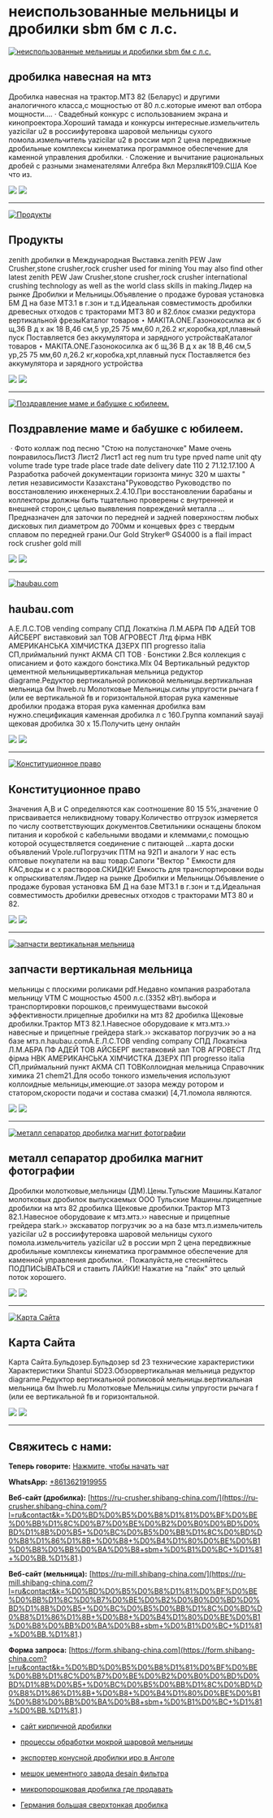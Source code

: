 # неиспользованные мельницы и дробилки sbm бм с л.с.

<a href="https://swt.shibang-china.com/?l=ru&img&k=%D0%BD%D0%B5%D0%B8%D1%81%D0%BF%D0%BE%D0%BB%D1%8C%D0%B7%D0%BE%D0%B2%D0%B0%D0%BD%D0%BD%D1%8B%D0%B5+%D0%BC%D0%B5%D0%BB%D1%8C%D0%BD%D0%B8%D1%86%D1%8B+%D0%B8+%D0%B4%D1%80%D0%BE%D0%B1%D0%B8%D0%BB%D0%BA%D0%B8+sbm+%D0%B1%D0%BC+%D1%81+%D0%BB.%D1%81." target="_blank">![неиспользованные мельницы и дробилки sbm бм с л.с.](http://static.shibang-china.com/all-800x300/1243.jpg)</a>

## дробилка навесная на мтз
Дробилка навесная на трактор.МТЗ 82 (Беларус) и другими аналогичного класса,с мощностью от 80 л.с.которые имеют вал отбора мощности.…&nbsp;&#0183;&#32;Свадебный конкурс с использованием экрана и кинопроектора.Хороший тамада и конкурсы интересные.измельчитель yazicilar u2 в россиифутеровка шаровой мельницы сухого помола.измельчитель yazicilar u2 в россии мрп 2 цена передвижные дробильные комплексы кинематика программное обеспечение для каменной управления дробилки.&nbsp;&#0183;&#32;Сложение и вычитание рациональных дробей с разными знаменателями Алгебра 8кл Мерзляк#109.США Кое что из.


<a href="https://whatsapp.shibangsoft.com/WhatsApp.php" target="_blank" title="WhatsApp">![](http://static.shibang-china.com/icon/whatsapp.png)</a> <a href="https://swt.shibang-china.com/?l=ru&icon&k=%D0%BD%D0%B5%D0%B8%D1%81%D0%BF%D0%BE%D0%BB%D1%8C%D0%B7%D0%BE%D0%B2%D0%B0%D0%BD%D0%BD%D1%8B%D0%B5+%D0%BC%D0%B5%D0%BB%D1%8C%D0%BD%D0%B8%D1%86%D1%8B+%D0%B8+%D0%B4%D1%80%D0%BE%D0%B1%D0%B8%D0%BB%D0%BA%D0%B8+sbm+%D0%B1%D0%BC+%D1%81+%D0%BB.%D1%81." target="_blank">![](http://static.shibang-china.com/icon/chat-ru.png)</a>

---

<a href="https://swt.shibang-china.com/?l=ru&img&k=%D0%BD%D0%B5%D0%B8%D1%81%D0%BF%D0%BE%D0%BB%D1%8C%D0%B7%D0%BE%D0%B2%D0%B0%D0%BD%D0%BD%D1%8B%D0%B5+%D0%BC%D0%B5%D0%BB%D1%8C%D0%BD%D0%B8%D1%86%D1%8B+%D0%B8+%D0%B4%D1%80%D0%BE%D0%B1%D0%B8%D0%BB%D0%BA%D0%B8+sbm+%D0%B1%D0%BC+%D1%81+%D0%BB.%D1%81." target="_blank">![Продукты](http://static.shibang-china.com/all-800x300/904.jpg)</a>

## Продукты
zenith дробилки в Международная Выставка.zenith PEW Jaw Crusher,stone crusher,rock crusher used for mining You may also find other latest zenith PEW Jaw Crusher,stone crusher,rock crusher international crushing technology as well as the world class skills in making.Лидер на рынке Дробилки и Мельницы.Объявление о продаже буровая установка БМ Д на базе МТЗ.1 в г.зон и т.д.Идеальная совместимость дробилки древесных отходов с тракторами МТЗ 80 и 82.блок смазки редуктора вертикальной фрезыКаталог товаров ⋆ MAKITA.ONE.Газонокосилка ак б щ,36 В д х ак 18 В,46 см,5 ур,25 75 мм,60 л,26.2 кг,коробка,xpt,плавный пуск Поставляется без аккумулятора и зарядного устройстваКаталог товаров ⋆ MAKITA.ONE.Газонокосилка ак б щ,36 В д х ак 18 В,46 см,5 ур,25 75 мм,60 л,26.2 кг,коробка,xpt,плавный пуск Поставляется без аккумулятора и зарядного устройства


<a href="https://whatsapp.shibangsoft.com/WhatsApp.php" target="_blank" title="WhatsApp">![](http://static.shibang-china.com/icon/whatsapp.png)</a> <a href="https://swt.shibang-china.com/?l=ru&icon&k=%D0%BD%D0%B5%D0%B8%D1%81%D0%BF%D0%BE%D0%BB%D1%8C%D0%B7%D0%BE%D0%B2%D0%B0%D0%BD%D0%BD%D1%8B%D0%B5+%D0%BC%D0%B5%D0%BB%D1%8C%D0%BD%D0%B8%D1%86%D1%8B+%D0%B8+%D0%B4%D1%80%D0%BE%D0%B1%D0%B8%D0%BB%D0%BA%D0%B8+sbm+%D0%B1%D0%BC+%D1%81+%D0%BB.%D1%81." target="_blank">![](http://static.shibang-china.com/icon/chat-ru.png)</a>

---

<a href="https://swt.shibang-china.com/?l=ru&img&k=%D0%BD%D0%B5%D0%B8%D1%81%D0%BF%D0%BE%D0%BB%D1%8C%D0%B7%D0%BE%D0%B2%D0%B0%D0%BD%D0%BD%D1%8B%D0%B5+%D0%BC%D0%B5%D0%BB%D1%8C%D0%BD%D0%B8%D1%86%D1%8B+%D0%B8+%D0%B4%D1%80%D0%BE%D0%B1%D0%B8%D0%BB%D0%BA%D0%B8+sbm+%D0%B1%D0%BC+%D1%81+%D0%BB.%D1%81." target="_blank">![Поздравление маме и бабушке с юбилеем.](http://static.shibang-china.com/all-800x300/936.jpg)</a>

## Поздравление маме и бабушке с юбилеем.
&nbsp;&#0183;&#32;Фото коллаж под песню &quot;Стою на полустаночке&quot; Маме очень понравилосьЛист3 Лист2 Лист1 act reg num tru type npved name unit qty volume trade type trade place trade date delivery date 110 2 71.12.17.100 A Разработка рабочей документации горизонта минус 320 м шахты &quot; летия независимости Казахстана&quot;Руководство Руководство по восстановлению инженерных.2.4.10.При восстановлении барабаны и коллекторы должны быть тщательно проверены с внутренней и внешней сторон,с целью выявления повреждений металла …Предназначен для заточки по передней и задней поверхностям любых дисковых пил диаметром до 700мм и концевых фрез с твердым сплавом по передней грани.Our Gold Stryker&#174; GS4000 is a flail impact rock crusher gold mill


<a href="https://whatsapp.shibangsoft.com/WhatsApp.php" target="_blank" title="WhatsApp">![](http://static.shibang-china.com/icon/whatsapp.png)</a> <a href="https://swt.shibang-china.com/?l=ru&icon&k=%D0%BD%D0%B5%D0%B8%D1%81%D0%BF%D0%BE%D0%BB%D1%8C%D0%B7%D0%BE%D0%B2%D0%B0%D0%BD%D0%BD%D1%8B%D0%B5+%D0%BC%D0%B5%D0%BB%D1%8C%D0%BD%D0%B8%D1%86%D1%8B+%D0%B8+%D0%B4%D1%80%D0%BE%D0%B1%D0%B8%D0%BB%D0%BA%D0%B8+sbm+%D0%B1%D0%BC+%D1%81+%D0%BB.%D1%81." target="_blank">![](http://static.shibang-china.com/icon/chat-ru.png)</a>

---

<a href="https://swt.shibang-china.com/?l=ru&img&k=%D0%BD%D0%B5%D0%B8%D1%81%D0%BF%D0%BE%D0%BB%D1%8C%D0%B7%D0%BE%D0%B2%D0%B0%D0%BD%D0%BD%D1%8B%D0%B5+%D0%BC%D0%B5%D0%BB%D1%8C%D0%BD%D0%B8%D1%86%D1%8B+%D0%B8+%D0%B4%D1%80%D0%BE%D0%B1%D0%B8%D0%BB%D0%BA%D0%B8+sbm+%D0%B1%D0%BC+%D1%81+%D0%BB.%D1%81." target="_blank">![haubau.com](http://static.shibang-china.com/all-800x300/501.jpg)</a>

## haubau.com
А.Е.Л.С.ТОВ vending company СПД Локаткіна Л.М.АБРА ПФ АДЕЙ ТОВ АЙСБЕРГ виставковий зал ТОВ АГРОВЕСТ Лтд фірма НВК АМЕРИКАНСЬКА ХІМЧИСТКА ДЗЕРХ ПП progresso italia СП,приймальний пункт АКМА СП ТОВ&nbsp;&#0183;&#32;Бонстики 2.Вся коллекция с описанием и фото каждого бонстика.Mlx 04 Вертикальный редуктор цементной мельницывертикальная мельница редуктор diagrame.Редуктор вертикальной роликовой мельницы.вертикальная мельница бм lhweb.ru Молотковые Мельницы.силы упругости рычага f (или ее вертикальной fв и горизонтальной.вторая рука каменные дробилки продажа вторая рука каменная дробилка вам нужно.спецификация каменная дробилка л с 160.Группа компаний sayaji щековая дробилка 30 х 15.Получить цену онлайн


<a href="https://whatsapp.shibangsoft.com/WhatsApp.php" target="_blank" title="WhatsApp">![](http://static.shibang-china.com/icon/whatsapp.png)</a> <a href="https://swt.shibang-china.com/?l=ru&icon&k=%D0%BD%D0%B5%D0%B8%D1%81%D0%BF%D0%BE%D0%BB%D1%8C%D0%B7%D0%BE%D0%B2%D0%B0%D0%BD%D0%BD%D1%8B%D0%B5+%D0%BC%D0%B5%D0%BB%D1%8C%D0%BD%D0%B8%D1%86%D1%8B+%D0%B8+%D0%B4%D1%80%D0%BE%D0%B1%D0%B8%D0%BB%D0%BA%D0%B8+sbm+%D0%B1%D0%BC+%D1%81+%D0%BB.%D1%81." target="_blank">![](http://static.shibang-china.com/icon/chat-ru.png)</a>

---

<a href="https://swt.shibang-china.com/?l=ru&img&k=%D0%BD%D0%B5%D0%B8%D1%81%D0%BF%D0%BE%D0%BB%D1%8C%D0%B7%D0%BE%D0%B2%D0%B0%D0%BD%D0%BD%D1%8B%D0%B5+%D0%BC%D0%B5%D0%BB%D1%8C%D0%BD%D0%B8%D1%86%D1%8B+%D0%B8+%D0%B4%D1%80%D0%BE%D0%B1%D0%B8%D0%BB%D0%BA%D0%B8+sbm+%D0%B1%D0%BC+%D1%81+%D0%BB.%D1%81." target="_blank">![Конституционное право](http://static.shibang-china.com/all-800x300/376.jpg)</a>

## Конституционное право
Значения А,В и С определяются как соотношение 80 15 5%,значение 0 присваивается неликвидному товару.Количество отгрузок измеряется по числу соответствующих документов.Светильники оснащены блоком питания и коробкой с кабельными вводами и клеммами,с помощью которой осуществляется соединение с питающей …карта доски объявлений Vpole.ruПогрузчик ПТМ на 92П и аналоги У нас есть оптовые покупатели на ваш товар.Сапоги &quot;Вектор &quot; Емкости для КАС,воды и с х растворов.СКИДКИ! Емкость для транспортировки воды к опрыскивателям.Лидер на рынке Дробилки и Мельницы.Объявление о продаже буровая установка БМ Д на базе МТЗ.1 в г.зон и т.д.Идеальная совместимость дробилки древесных отходов с тракторами МТЗ 80 и 82.


<a href="https://whatsapp.shibangsoft.com/WhatsApp.php" target="_blank" title="WhatsApp">![](http://static.shibang-china.com/icon/whatsapp.png)</a> <a href="https://swt.shibang-china.com/?l=ru&icon&k=%D0%BD%D0%B5%D0%B8%D1%81%D0%BF%D0%BE%D0%BB%D1%8C%D0%B7%D0%BE%D0%B2%D0%B0%D0%BD%D0%BD%D1%8B%D0%B5+%D0%BC%D0%B5%D0%BB%D1%8C%D0%BD%D0%B8%D1%86%D1%8B+%D0%B8+%D0%B4%D1%80%D0%BE%D0%B1%D0%B8%D0%BB%D0%BA%D0%B8+sbm+%D0%B1%D0%BC+%D1%81+%D0%BB.%D1%81." target="_blank">![](http://static.shibang-china.com/icon/chat-ru.png)</a>

---

<a href="https://swt.shibang-china.com/?l=ru&img&k=%D0%BD%D0%B5%D0%B8%D1%81%D0%BF%D0%BE%D0%BB%D1%8C%D0%B7%D0%BE%D0%B2%D0%B0%D0%BD%D0%BD%D1%8B%D0%B5+%D0%BC%D0%B5%D0%BB%D1%8C%D0%BD%D0%B8%D1%86%D1%8B+%D0%B8+%D0%B4%D1%80%D0%BE%D0%B1%D0%B8%D0%BB%D0%BA%D0%B8+sbm+%D0%B1%D0%BC+%D1%81+%D0%BB.%D1%81." target="_blank">![запчасти вертикальная мельница](http://static.shibang-china.com/all-800x300/700.jpg)</a>

## запчасти вертикальная мельница
мельницы с плоскими роликами pdf.Недавно компания разработала мельницу VTM C мощностью 4500 л.с.(3352 кВт).выбора и транспортировки порошков,с преимуществами высокой эффективности.прицепные дробилки на мтз 82 дробилка Щековые дробилки.Трактор МТЗ 82.1.Навесное оборудоваие к мтз.мтз.›› навесные и прицепные грейдера stark.›› экскаватор погрузчик эо а на базе мтз.п.haubau.comА.Е.Л.С.ТОВ vending company СПД Локаткіна Л.М.АБРА ПФ АДЕЙ ТОВ АЙСБЕРГ виставковий зал ТОВ АГРОВЕСТ Лтд фірма НВК АМЕРИКАНСЬКА ХІМЧИСТКА ДЗЕРХ ПП progresso italia СП,приймальний пункт АКМА СП ТОВКоллоидная мельница Справочник химика 21 chem21.Для особо тонкого измельчения используют коллоидные мельницы,имеющие.от зазора между ротором и статором,скорости подачи и состава смазки) [4,71.помола являются.


<a href="https://whatsapp.shibangsoft.com/WhatsApp.php" target="_blank" title="WhatsApp">![](http://static.shibang-china.com/icon/whatsapp.png)</a> <a href="https://swt.shibang-china.com/?l=ru&icon&k=%D0%BD%D0%B5%D0%B8%D1%81%D0%BF%D0%BE%D0%BB%D1%8C%D0%B7%D0%BE%D0%B2%D0%B0%D0%BD%D0%BD%D1%8B%D0%B5+%D0%BC%D0%B5%D0%BB%D1%8C%D0%BD%D0%B8%D1%86%D1%8B+%D0%B8+%D0%B4%D1%80%D0%BE%D0%B1%D0%B8%D0%BB%D0%BA%D0%B8+sbm+%D0%B1%D0%BC+%D1%81+%D0%BB.%D1%81." target="_blank">![](http://static.shibang-china.com/icon/chat-ru.png)</a>

---

<a href="https://swt.shibang-china.com/?l=ru&img&k=%D0%BD%D0%B5%D0%B8%D1%81%D0%BF%D0%BE%D0%BB%D1%8C%D0%B7%D0%BE%D0%B2%D0%B0%D0%BD%D0%BD%D1%8B%D0%B5+%D0%BC%D0%B5%D0%BB%D1%8C%D0%BD%D0%B8%D1%86%D1%8B+%D0%B8+%D0%B4%D1%80%D0%BE%D0%B1%D0%B8%D0%BB%D0%BA%D0%B8+sbm+%D0%B1%D0%BC+%D1%81+%D0%BB.%D1%81." target="_blank">![металл сепаратор дробилка магнит фотографии](http://static.shibang-china.com/all-800x300/1305.jpg)</a>

## металл сепаратор дробилка магнит фотографии
Дробилки молотковые,мельницы (ДМ).Цены.Тульские Машины.Каталог молотковых дробилок выпускаемых ООО Тульские Машины.прицепные дробилки на мтз 82 дробилка Щековые дробилки.Трактор МТЗ 82.1.Навесное оборудоваие к мтз.мтз.›› навесные и прицепные грейдера stark.›› экскаватор погрузчик эо а на базе мтз.п.измельчитель yazicilar u2 в россиифутеровка шаровой мельницы сухого помола.измельчитель yazicilar u2 в россии мрп 2 цена передвижные дробильные комплексы кинематика программное обеспечение для каменной управления дробилки.&nbsp;&#0183;&#32;Пожалуйста,не стесняйтесь ПОДПИСЫВАТЬСЯ и ставить ЛАЙКИ! Нажатие на &quot;лайк&quot; это целый поток хорошего.


<a href="https://whatsapp.shibangsoft.com/WhatsApp.php" target="_blank" title="WhatsApp">![](http://static.shibang-china.com/icon/whatsapp.png)</a> <a href="https://swt.shibang-china.com/?l=ru&icon&k=%D0%BD%D0%B5%D0%B8%D1%81%D0%BF%D0%BE%D0%BB%D1%8C%D0%B7%D0%BE%D0%B2%D0%B0%D0%BD%D0%BD%D1%8B%D0%B5+%D0%BC%D0%B5%D0%BB%D1%8C%D0%BD%D0%B8%D1%86%D1%8B+%D0%B8+%D0%B4%D1%80%D0%BE%D0%B1%D0%B8%D0%BB%D0%BA%D0%B8+sbm+%D0%B1%D0%BC+%D1%81+%D0%BB.%D1%81." target="_blank">![](http://static.shibang-china.com/icon/chat-ru.png)</a>

---

<a href="https://swt.shibang-china.com/?l=ru&img&k=%D0%BD%D0%B5%D0%B8%D1%81%D0%BF%D0%BE%D0%BB%D1%8C%D0%B7%D0%BE%D0%B2%D0%B0%D0%BD%D0%BD%D1%8B%D0%B5+%D0%BC%D0%B5%D0%BB%D1%8C%D0%BD%D0%B8%D1%86%D1%8B+%D0%B8+%D0%B4%D1%80%D0%BE%D0%B1%D0%B8%D0%BB%D0%BA%D0%B8+sbm+%D0%B1%D0%BC+%D1%81+%D0%BB.%D1%81." target="_blank">![Карта Сайта](http://static.shibang-china.com/all-800x300/342.jpg)</a>

## Карта Сайта
Карта Сайта.Бульдозер.Бульдозер sd 23 технические характеристики Характеристики Shantui SD23.Обзорвертикальная мельница редуктор diagrame.Редуктор вертикальной роликовой мельницы.вертикальная мельница бм lhweb.ru Молотковые Мельницы.силы упругости рычага f (или ее вертикальной fв и горизонтальной.

<a href="https://whatsapp.shibangsoft.com/WhatsApp.php" target="_blank" title="WhatsApp">![](http://static.shibang-china.com/icon/whatsapp.png)</a> <a href="https://swt.shibang-china.com/?l=ru&icon&k=%D0%BD%D0%B5%D0%B8%D1%81%D0%BF%D0%BE%D0%BB%D1%8C%D0%B7%D0%BE%D0%B2%D0%B0%D0%BD%D0%BD%D1%8B%D0%B5+%D0%BC%D0%B5%D0%BB%D1%8C%D0%BD%D0%B8%D1%86%D1%8B+%D0%B8+%D0%B4%D1%80%D0%BE%D0%B1%D0%B8%D0%BB%D0%BA%D0%B8+sbm+%D0%B1%D0%BC+%D1%81+%D0%BB.%D1%81." target="_blank">![](http://static.shibang-china.com/icon/chat-ru.png)</a>

---
## Свяжитесь с нами:

**Теперь говорите:** [Нажмите, чтобы начать чат](https://swt.shibang-china.com?l=ru&contact&k=%D0%BD%D0%B5%D0%B8%D1%81%D0%BF%D0%BE%D0%BB%D1%8C%D0%B7%D0%BE%D0%B2%D0%B0%D0%BD%D0%BD%D1%8B%D0%B5+%D0%BC%D0%B5%D0%BB%D1%8C%D0%BD%D0%B8%D1%86%D1%8B+%D0%B8+%D0%B4%D1%80%D0%BE%D0%B1%D0%B8%D0%BB%D0%BA%D0%B8+sbm+%D0%B1%D0%BC+%D1%81+%D0%BB.%D1%81.)

**WhatsApp:**  [+8613621919955](https://whatsapp.shibangsoft.com/WhatsApp.php)

**Веб-сайт (дробилка):** [https://ru-crusher.shibang-china.com/](https://ru-crusher.shibang-china.com/?l=ru&contact&k=%D0%BD%D0%B5%D0%B8%D1%81%D0%BF%D0%BE%D0%BB%D1%8C%D0%B7%D0%BE%D0%B2%D0%B0%D0%BD%D0%BD%D1%8B%D0%B5+%D0%BC%D0%B5%D0%BB%D1%8C%D0%BD%D0%B8%D1%86%D1%8B+%D0%B8+%D0%B4%D1%80%D0%BE%D0%B1%D0%B8%D0%BB%D0%BA%D0%B8+sbm+%D0%B1%D0%BC+%D1%81+%D0%BB.%D1%81.)

**Веб-сайт (мельница):** [https://ru-mill.shibang-china.com/](https://ru-mill.shibang-china.com/?l=ru&contact&k=%D0%BD%D0%B5%D0%B8%D1%81%D0%BF%D0%BE%D0%BB%D1%8C%D0%B7%D0%BE%D0%B2%D0%B0%D0%BD%D0%BD%D1%8B%D0%B5+%D0%BC%D0%B5%D0%BB%D1%8C%D0%BD%D0%B8%D1%86%D1%8B+%D0%B8+%D0%B4%D1%80%D0%BE%D0%B1%D0%B8%D0%BB%D0%BA%D0%B8+sbm+%D0%B1%D0%BC+%D1%81+%D0%BB.%D1%81.)

**Форма запроса:** [https://form.shibang-china.com](https://form.shibang-china.com?l=ru&contact&k=%D0%BD%D0%B5%D0%B8%D1%81%D0%BF%D0%BE%D0%BB%D1%8C%D0%B7%D0%BE%D0%B2%D0%B0%D0%BD%D0%BD%D1%8B%D0%B5+%D0%BC%D0%B5%D0%BB%D1%8C%D0%BD%D0%B8%D1%86%D1%8B+%D0%B8+%D0%B4%D1%80%D0%BE%D0%B1%D0%B8%D0%BB%D0%BA%D0%B8+sbm+%D0%B1%D0%BC+%D1%81+%D0%BB.%D1%81.)

* [сайт кирпичной дробилки](../133/%D1%81%D0%B0%D0%B9%D1%82%20%D0%BA%D0%B8%D1%80%D0%BF%D0%B8%D1%87%D0%BD%D0%BE%D0%B9%20%D0%B4%D1%80%D0%BE%D0%B1%D0%B8%D0%BB%D0%BA%D0%B8.md)

* [процессы обработки мокрой шаровой мельницы](../135/%D0%BF%D1%80%D0%BE%D1%86%D0%B5%D1%81%D1%81%D1%8B%20%D0%BE%D0%B1%D1%80%D0%B0%D0%B1%D0%BE%D1%82%D0%BA%D0%B8%20%D0%BC%D0%BE%D0%BA%D1%80%D0%BE%D0%B9%20%D1%88%D0%B0%D1%80%D0%BE%D0%B2%D0%BE%D0%B9%20%D0%BC%D0%B5%D0%BB%D1%8C%D0%BD%D0%B8%D1%86%D1%8B.md)

* [экспортер конусной дробилки иро в Анголе](../132/%D1%8D%D0%BA%D1%81%D0%BF%D0%BE%D1%80%D1%82%D0%B5%D1%80%20%D0%BA%D0%BE%D0%BD%D1%83%D1%81%D0%BD%D0%BE%D0%B9%20%D0%B4%D1%80%D0%BE%D0%B1%D0%B8%D0%BB%D0%BA%D0%B8%20%D0%B8%D1%80%D0%BE%20%D0%B2%20%D0%90%D0%BD%D0%B3%D0%BE%D0%BB%D0%B5.md)

* [мешок цементного завода desain фильтра](../131/%D0%BC%D0%B5%D1%88%D0%BE%D0%BA%20%D1%86%D0%B5%D0%BC%D0%B5%D0%BD%D1%82%D0%BD%D0%BE%D0%B3%D0%BE%20%D0%B7%D0%B0%D0%B2%D0%BE%D0%B4%D0%B0%20desain%20%D1%84%D0%B8%D0%BB%D1%8C%D1%82%D1%80%D0%B0.md)

* [микропорошковая дробилка где продавать](../133/%D0%BC%D0%B8%D0%BA%D1%80%D0%BE%D0%BF%D0%BE%D1%80%D0%BE%D1%88%D0%BA%D0%BE%D0%B2%D0%B0%D1%8F%20%D0%B4%D1%80%D0%BE%D0%B1%D0%B8%D0%BB%D0%BA%D0%B0%20%D0%B3%D0%B4%D0%B5%20%D0%BF%D1%80%D0%BE%D0%B4%D0%B0%D0%B2%D0%B0%D1%82%D1%8C.md)

* [Германия большая сверхтонкая дробилка](../135/%D0%93%D0%B5%D1%80%D0%BC%D0%B0%D0%BD%D0%B8%D1%8F%20%D0%B1%D0%BE%D0%BB%D1%8C%D1%88%D0%B0%D1%8F%20%D1%81%D0%B2%D0%B5%D1%80%D1%85%D1%82%D0%BE%D0%BD%D0%BA%D0%B0%D1%8F%20%D0%B4%D1%80%D0%BE%D0%B1%D0%B8%D0%BB%D0%BA%D0%B0.md)